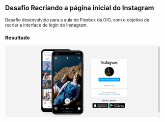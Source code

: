 ## Desafio Recriando a página inicial do Instagram

Desafio desenvolvido para a aula de Flexbox da DIO, com o objetivo de recriar a interface de login do Instagram.

### Resultado

![Gif](img/insta.gif)
